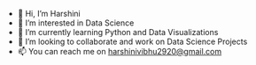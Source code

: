 - 👋 Hi, I’m Harshini
- 👀 I’m interested in Data Science
- 🌱 I’m currently learning Python and Data Visualizations
- 💞️ I’m looking to collaborate and work on Data Science Projects
- 📫 You can reach me on harshinivibhu2920@gmail.com
